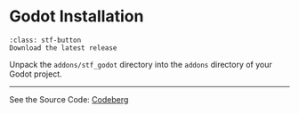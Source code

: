 # Godot Installation

```{button-link} https://github.com/emperorofmars/stf_godot/releases/latest
:class: stf-button
Download the latest release
```

Unpack the `addons/stf_godot` directory into the `addons` directory of your Godot project.

---

See the Source Code: [Codeberg](https://codeberg.org/emperorofmars/stf_godot)
